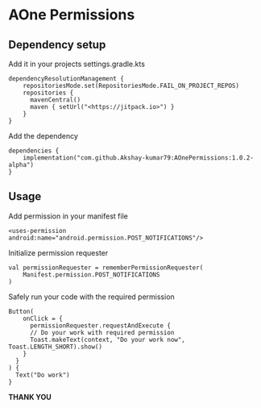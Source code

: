 # AOne Permissions

## Dependency setup

Add it in your projects settings.gradle.kts
```
dependencyResolutionManagement {
    repositoriesMode.set(RepositoriesMode.FAIL_ON_PROJECT_REPOS)
    repositories {
      mavenCentral()
      maven { setUrl("<https://jitpack.io>") }
    }
}
```

Add the dependency
```
dependencies {
    implementation("com.github.Akshay-kumar79:AOnePermissions:1.0.2-alpha")
}
```

## Usage

Add permission in your manifest file
```
<uses-permission android:name="android.permission.POST_NOTIFICATIONS"/>
```

Initialize permission requester
```
val permissionRequester = rememberPermissionRequester(
    Manifest.permission.POST_NOTIFICATIONS
)
```

Safely run your code with the required permission
```
Button(
    onClick = {
      permissionRequester.requestAndExecute {
      // Do your work with required permission
      Toast.makeText(context, "Do your work now", Toast.LENGTH_SHORT).show()
    }
  }
) {
  Text("Do work")
}
```

**THANK YOU**
